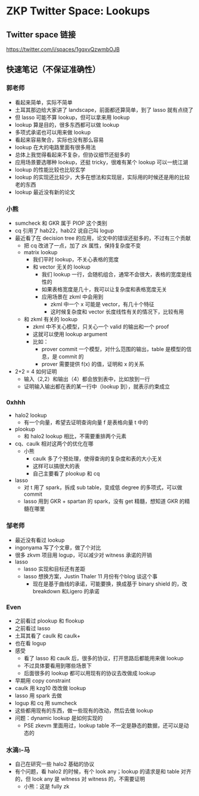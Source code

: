 # ZKP Twitter Space: Lookups
## Twitter space 链接
https://twitter.com/i/spaces/1gqxvQzwmbOJB

## 快速笔记（不保证准确性）
### 郭老师
- 看起来简单，实际不简单
- 土耳其那边给大家讲了 landscape，前面都还算简单，到了 lasso 就有点绕了
- 但 lasso 可能不算 lookup，但可以拿来用 lookup
- lookup 算是目的，很多东西都可以做 lookup
- 多项式承诺也可以用来做 lookup
- 看起来容易聚合，实际也没有那么容易
- lookup 在大的电路里面有很多用法
- 总体上我觉得看起来不复杂，但协议细节还挺多的
- 应用场景要选哪种 lookup，还挺 tricky，很难有某个 lookup 可以一统江湖
- lookup 的性能比较也比较玄学
- lookup 的实现还比较少，大多在想法和实现层，实际用的时候还是用的比较老的东西
- lookup 最近没有新的论文

### 小熊
- sumcheck 和 GKR 属于 PIOP 这个类别
- cq 引用了 hab22，hab22 说自己叫 logup
- 最近看了在 decision tree 的应用，论文中的错误还挺多的，不过有三个贡献
	- 把 cq 改进了一点，加了 zk 属性，保持复杂度不变
	- matrix lookup
		- 我们平时 lookup，不关心表格的宽度
		- 和 vector 无关的 lookup
			- 我们 lookup 一行，会随机组合，通常不会很大，表格的宽度是线性的
			- 如果表格宽度是几十，我可以让复杂度和表格宽度无关
			- 应用场景在 zkml 中会用到
				- zkml 中一个 x 可能是 vector，有几十个特征
				- 这时候复杂度和 vector 长度线性有关的情况下，比较有用
	- 和 zkml 有关的 lookup
		- zkml 中不关心模型，只关心一个 valid 的输出和一个 proof
		- 这就可以使用 lookup argument
		- 比如：
			- prover commit 一个模型，对什么范围的输出，table 是模型的信息，是 commit 的
			- prover 需要提供 f(x) 的值，证明和 x 的关系
- 2+2 = 4 如何证明
	- 输入（2,2）和输出（4）都会放到表中，比如放到一行
	- 证明输入输出都在表的某一行中（lookup 到），就表示约束成立

### 0xhhh
- halo2 lookup
	- 有一个向量，希望去证明查询向量 f 是表格向量 t 中的
- plookup
	- 和 halo2 lookup 相比，不需要重排两个元素
- cq、caulk 相对这两个的优化在哪
	- 小熊
		- caulk 多了个预处理，使得查询的复杂度和表的大小无关
		- 这样可以搞很大的表
		- 自己主要看了 plookup 和 cq
- lasso
	- 对 t 用了 spark，拆成 sub table，变成低 degree 的多项式，可以做 commit
	- lasso 用到 GKR + spartan 的 spark，没有 get 精髓，想知道 GKR 的精髓在哪里

### 邹老师
- 最近没有看过 lookup
- ingonyama 写了个文章，做了个对比
- 很多 zkvm 项目用 logup，可以减少对 witness 承诺的开销
- lasso
	- lasso 实现和目标还有差距
	- lasso 想换方案，Justin Thaler 11 月份有个blog 谈这个事
		- 现在是基于曲线的承诺，可能要换，换成基于 binary shield 的，改 breakdown 和Ligero 的承诺

### Even
- 之前看过 plookup 和 flookup
- 之前看过 lasso
- 土耳其看了 caulk 和 caulk+
- 也在看 logup
- 感受
	- 看了 lasso 和 caulk 后，很多的协议，打开思路后都能用来做 lookup
	- 不过具体要看用到哪些场景下
	- 后面很多的 lookup 都可以用现有的协议去改做成 lookup
- 早期用 copy constraint
- caulk 用 kzg10 改改做 lookup
- lasso 用 spark 去做
- logup 和 cq 用 sumcheck
- 这些都用现有的东西，做一些现有的改动，然后去做 lookup
- 问题：dynamic lookup 是如何实现的
	- PSE zkevm 里面用过，lookup table 不一定是静态的数据，还可以是动态的

### 水滴💧-马
- 自己在研究一些 halo2 基础的协议
- 有个问题，看 halo2 的时候，有个 look any；lookup 的请求是和 table 对齐的，但 look any 是 witness 对 witness 的，不需要证明
	- 小熊：这是 fully zk
